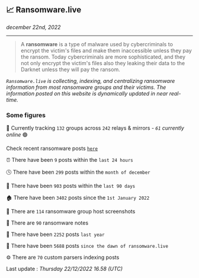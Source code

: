 ## 📈 Ransomware.live
_december 22nd, 2022_

---

> A **ransomware** is a type of malware used by cybercriminals to encrypt the victim's files and make them inaccessible unless they pay the ransom. Today cybercriminals are more sophisticated, and they not only encrypt the victim's files also they leaking their data to the Darknet unless they will pay the ransom.


_`Ransomware.live` is collecting, indexing, and centralizing ransomware information from most ransomware groups and their victims. The information posted on this website is dynamically updated in near real-time._

### Some figures 

🔎 Currently tracking `132` groups across `242` relays & mirrors - _`61` currently online_ 🟢

Check recent ransomware posts [`here`](recentposts.md)


⏰ There have been `9` posts within the `last 24 hours`

🕓 There have been `299` posts within the `month of december`

📅 There have been `903` posts within the `last 90 days`

🏚 There have been `3402` posts since the `1st January 2022`

📸 There are `114` ransomware group host screenshots

📝 There are `90` ransomware notes

🚀 There have been `2252` posts `last year`

🐣 There have been `5688` posts `since the dawn of ransomware.live`

⚙️ There are `70` custom parsers indexing posts



Last update : _Thursday 22/12/2022 16.58 (UTC)_

